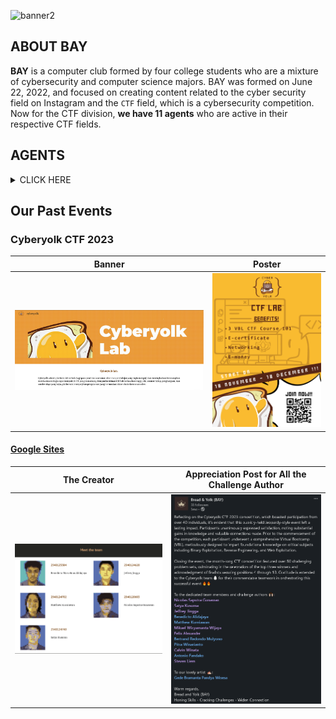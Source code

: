 <p align="center">

![banner2](https://user-images.githubusercontent.com/70703371/190202431-0d290b4a-e26e-41d9-983d-7643280f0712.png)

</p>

## ABOUT BAY

**BAY** is a computer club formed by four college students who are a mixture of cybersecurity and computer science majors. BAY was formed on June 22, 2022, and focused on creating content related to the cyber security field on Instagram and the `CTF` field, which is a cybersecurity competition. Now for the CTF division, **we have 11 agents** who are active in their respective CTF fields.



## AGENTS

<details>

<summary> CLICK HERE </summary>
<br>  

|BAY - CTF DIVISION|
|:----------------:|  

|USERNAME|STREAM HELD|
|:------:|:---------:|
|[jon-brandy](https://github.com/jon-brandy)|Binary Exploitation - Forensics|
|[Q](https://github.com/tkxldk)|OSINT - Forensics|
|[RioFerdinand25](https://github.com/RioFerdinand25)|Forensics|
|[Antonyous10](https://github.com/Antonyous10)|Cryptography|
|[PlasmaRing](https://github.com/PlasmaRing)|Reverse Engineering - Cryptography|
|[stephanchandra](https://github.com/stephanchandra)|Cryptography|
|[SSV132](https://github.com/SSV132)|Binary Exploitation|
|[ArkynGenics](https://github.com/ArkynGenics)|Web Exploitation|
|[ptr173](https://github.com/ptr173)|Reverse Engineering|
|[LawsonSchwantz](https://github.com/LawsonSchwantz)|Reverse Engineering - Cryptography|
|[Matrsixx](https://github.com/Matrsixx)|Web Exploitation|

</details>

## Our Past Events

### Cyberyolk CTF 2023

|Banner|Poster|
|:---------:|:-----------------------:|
|<img src="/profile/assets/img/cyberyolk-lab-gsites.png" width="550"> | <img src="/profile/assets/img/cby-poster.png" width="300"> |

#### [Google Sites](https://sites.google.com/view/cyberyolk/home) 

|The Creator|Appreciation Post for All the Challenge Author|
|:---------:|:-----------------------:|
|<img src="/profile/assets/img/THE TEAM.png" width="550"> | <img src="/profile/assets/img/linkedin-appreciation.png" width="500"> |

